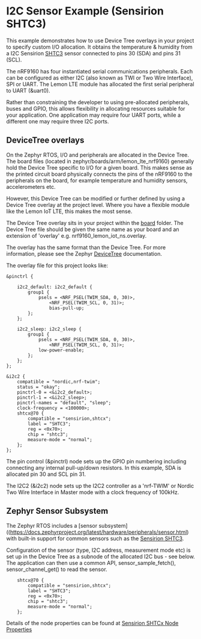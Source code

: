 # I2C Sensor Example (Sensirion SHTC3)

This example demonstrates how to use Device Tree overlays in your project to specify custom I/O allocation. It obtains the temperature & humidity from a I2C Sensirion [SHTC3](https://sensirion.com/products/catalog/SHTC3/) sensor connected to pins 30 (SDA) and pins 31 (SCL). 

The nRF9160 has four instantiated serial communications peripherals. Each can be configured as either I2C (also known as TWI or Two Wire Interface), SPI or UART. The Lemon LTE module has allocated the first serial peripheral to UART (&uart0). 

Rather than constraining the developer to using pre-allocated peripherals, buses and GPIO, this allows flexibility in allocating resources suitable for your application. One application may require four UART ports, while a different one may require three I2C ports.

## DeviceTree overlays

On the Zephyr RTOS, I/O and peripherals are allocated in the Device Tree. The board files (located in zephyr/boards/arm/lemon_lte_nrf9160) generally hold the Device Tree specific to I/O for a given board. This makes sense as the printed circuit board physically connects the pins of the nRF9160 to the peripherals on the board, for example temperature and humidity sensors, accelerometers etc. 

However, this Device Tree can be modified or further defined by using a Device Tree overlay at the project level. Where you have a flexible module like the Lemon IoT LTE, this makes the most sense.

The Device Tree overlay sits in your project within the [board](https://github.com/aaron-mohtar-co/Lemon-IoT-LTE-nrf9160/tree/main/Examples/i2c_sensor/boards) folder. The Device Tree file should be given the same name as your board and an extension of 'overlay' e.g. nrf9160_lemon_iot_ns.overlay.

The overlay has the same format than the Device Tree. For more information, please see the Zephyr [DeviceTree](https://docs.zephyrproject.org/latest/guides/dts/index.html) documentation.

The overlay file for this project looks like:

```
&pinctrl {

	i2c2_default: i2c2_default {
		group1 {
			psels = <NRF_PSEL(TWIM_SDA, 0, 30)>,
				<NRF_PSEL(TWIM_SCL, 0, 31)>;
				bias-pull-up;
		};
	};

	i2c2_sleep: i2c2_sleep {
		group1 {
			psels = <NRF_PSEL(TWIM_SDA, 0, 30)>,
				<NRF_PSEL(TWIM_SCL, 0, 31)>;
			low-power-enable;
		};
	};
};

&i2c2 {
	compatible = "nordic,nrf-twim";
	status = "okay";
	pinctrl-0 = <&i2c2_default>;
	pinctrl-1 = <&i2c2_sleep>;
	pinctrl-names = "default", "sleep";
	clock-frequency = <100000>;
	shtcx@70 {
		compatible = "sensirion,shtcx";
		label = "SHTC3";
		reg = <0x70>;
		chip = "shtc3";
		measure-mode = "normal";
	};
};
```

The pin control (&pinctrl) node sets up the GPIO pin numbering including connecting any internal pull-up/down resistors. In this example, SDA is allocated pin 30 and SCL pin 31. 

The I2C2 (&i2c2) node sets up the I2C2 controller as a 'nrf-TWIM' or Nordic Two Wire Interface in Master mode with a clock frequency of 100kHz. 

## Zephyr Sensor Subsystem

The Zephyr RTOS includes a [sensor subsystem]((https://docs.zephyrproject.org/latest/hardware/peripherals/sensor.html) with built-in support for common sensors such as the [Sensirion SHTC3](https://sensirion.com/products/catalog/SHTC3/).  

Configuration of the sensor (type, I2C address, measurement mode etc) is set up in the Device Tree as a subnode of the allocated I2C bus - see below. The application can then use a common API, sensor_sample_fetch(), sensor_channel_get() to read the sensor.

```
	shtcx@70 {
		compatible = "sensirion,shtcx";
		label = "SHTC3";
		reg = <0x70>;
		chip = "shtc3";
		measure-mode = "normal";
	};
```

Details of the node properties can be found at [Sensirion SHTCx Node Properties](https://docs.zephyrproject.org/3.0.0/reference/devicetree/bindings/sensor/sensirion%2Cshtcx.html)
